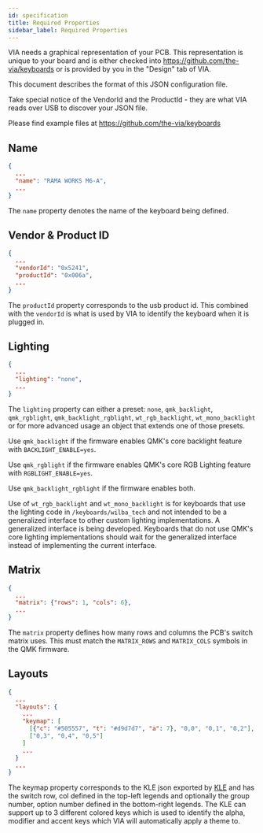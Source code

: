 ```yaml
---
id: specification
title: Required Properties
sidebar_label: Required Properties
---
```


VIA needs a graphical representation of your PCB.  This representation is unique to your board and is either checked into https://github.com/the-via/keyboards or is provided by you in the "Design" tab of VIA.

This document describes the format of this JSON configuration file.

Take special notice of the VendorId and the ProductId - they are what VIA reads over USB to discover your JSON file.

Please find example files at https://github.com/the-via/keyboards

## Name

```json
{
  ...
  "name": "RAMA WORKS M6-A",
  ...
}
```

The `name` property denotes the name of the keyboard being defined.

## Vendor & Product ID

```json
{
  ...
  "vendorId": "0x5241",
  "productId": "0x006a",
  ...
}
```

The `productId` property corresponds to the usb product id. This combined with the `vendorId` is what is used by VIA to identify the keyboard when it is plugged in.

## Lighting

```json
{
  ...
  "lighting": "none",
  ...
}
```

The `lighting` property can either a preset: `none`, `qmk_backlight`, `qmk_rgblight`, `qmk_backlight_rgblight`, `wt_rgb_backlight`, `wt_mono_backlight` or for more advanced usage an object that extends one of those presets.

Use `qmk_backlight` if the firmware enables QMK's core backlight feature with `BACKLIGHT_ENABLE=yes`.

Use `qmk_rgblight` if the firmware enables QMK's core RGB Lighting feature with `RGBLIGHT_ENABLE=yes`.

Use `qmk_backlight_rgblight` if the firmware enables both.

Use of `wt_rgb_backlight` and `wt_mono_backlight` is for keyboards that use the lighting code in `/keyboards/wilba_tech` and not intended to be a generalized interface to other custom lighting implementations. A generalized interface is being developed. Keyboards that do not use QMK's core lighting implementations should wait for the generalized interface instead of implementing the current interface.

## Matrix

```json
{
  ...
  "matrix": {"rows": 1, "cols": 6},
  ...
}
```

The `matrix` property defines how many rows and columns the PCB's switch matrix uses. This must match the `MATRIX_ROWS` and `MATRIX_COLS` symbols in the QMK firmware.

## Layouts

```json
{
  ...
  "layouts": {
    ...
    "keymap": [
      [{"c": "#505557", "t": "#d9d7d7", "a": 7}, "0,0", "0,1", "0,2"],
      ["0,3", "0,4", "0,5"]
    ]
    ...
  }
  ...
}
```

The keymap property corresponds to the KLE json exported by [KLE](keyboard-layout-editor.com) and has the switch row, col defined in the top-left legends and optionally the group number, option number defined in the bottom-right legends. The KLE can support up to 3 different colored keys which is used to identify the alpha, modifier and accent keys which VIA will automatically apply a theme to.
